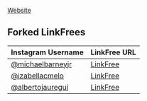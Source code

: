 [Website](https://michaelbarney.github.io/LinkFree/Users)

## Forked LinkFrees
| Instagram Username | LinkFree URL |
|--|--|
|[@michaelbarneyjr](https://www.instagram.com/michaelbarneyjr)|[LinkFree](http://michaelbarney.com/linkfree)|
|[@izabellacmelo](https://www.instagram.com/izabellacmelo/)|[LinkFree](https://izmcm.github.io/linkfree)|
|[@albertojauregui](https://www.instagram.com/albertojauregui/)|[LinkFree](https://albertojauregui.com/linkfree)|